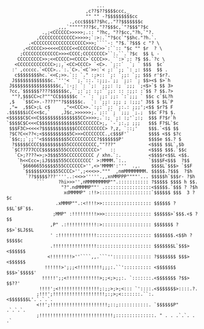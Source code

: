 ```
                                 ...
                             ,c??$??$$$$ccc,_
                             "" "" -?$$$$$$$$$cc
                       .,ccc$$$$??$hc,."??$$$$$$$c
                  _,,,`"""""???$c,"??$$$c,`"?$$$"?$c
             .,;<CCCCCC>>>>>;.:: "?hc, "??$cc,"?h,`"?.
           ,CCCCCCCCCCCCC>>>>>;`:>:.`"?$cc`"$$hc."?h.`.
        .<CCCCCCCCCCCCCCCCCCC>>>;````-: "?$.`?$$$ c "? \
      ,<CCCCC>><<<<CCCCC<<CCCCCCCC>>`:``:: "$c "" $r  ? \
     ;CCCCCCCCCCCCC>>><CCCC;CCCCCCCC>``:.``.`?$c  $$ L -
    CCCCCCCCC>>;<<CCCCC><CCCC>`CCCC>>. ``:>`;: ?$ $$.`?c \
   <CCCCCCCCCCCCC>;;,`<CC>CCCC> `<C>. `;::`  `; ` $$$  $c`
  :' ,ccccc.`<CCC>..`:.`C>.`<C`>>:`< ;:``;; `: ;: $$$  $$ .
   c$$$$$$$$hc.`<<C;>>.`:: `." :;>:: `;: `;;: `;; $$$ r'$r?.
  J$$$$$$$$$$$$$c.`'''< ``;.`::.`:;;;.`;; `;;: `; $$><$ $>`h
 J$$$$$$$$$$$$$$$$$c,`:-;: `: `;: `;;;: :; `;;; `;<$>`$ $$ 3>
 ?cc,`$$$$$$????$$$$$$c,``;:`;: :;:``;;: :: :;;: :`$$ ? $$.?>
  ""?,$$$CC>c?"""CC$$$$$$c `- `: `;;:`;;: `:`;;; ` $$c c`$L?h
 ,$   `$$C>>.-????""?$$$$$$c.  `: `;;: ;;; ; :;;;' 3$$ $ $L`P
 ,"=  ,$$C>;L c$     ,"<<CCC>>.`:;:``;: `;:.: ;;;';<$$ $r?$ F
.$$$$$$iCC<<$c,`    ,J$c,>>>>>>;.`;::``; `;;; `;.;  $$c`F?$ $.
<$$$$$C$C<<C$$$$$$$$$$$$$$5CC>>>>;.`:; `;: :;'`;:;  $$$ F?$r`h
`$$$$C$C<<<C$$$$$$$$$$$$$$5CCCCCCC>;, `-`;:.; ;;;   $$$ F?$L`$c
 $$$F3C><<<<?$$$$$$$$$$$$CCCCCCCCCCC> ?,z, `::;'    $$$.`<$$ $$
 ?$C?C<<??<;<$$$$$$$$$$5C>>>CCCCCCCC.,c$$$F'`       $$$$ <$$ $?c
 `$$c;;`;;''<$$$$$$$$$5CCCCCCCCCC?$$$$$$$P'         $$$$e $$.? $
  ?$$$$$CCCC$$$$$$$$$55CCCCCCCCCC,""???"            <$$$$ $$L`,$b
  `$C??777CCC$$$$$$555CCCCCCCCCCC>'   ::            <$$$$ $$$.`$$c
   `C>;????=>;>3$$$555CCCCCCCCCC / xhn.`:.          <$$$$r<$$L <$$.
    `h<<Ccc=;iJ$$$$555CCCCCCCCC' >:MMMM.`:..        `$$$$F<$$$  ?$$
     `$6666655$$$$555CCCCCCC>'',<>'MMMM':'''  .,.    $$$$L`$$$> `$$F
      `$$$$$$XX$$$55CCCC>'',;<<<>>."""  ,nmMMMMMMMM. $$$$$.?$$$  ?$h
       `??$$$$$???''''..:<<>>'''''.,,xnMMPPP""""'... $$$$$h`$$$r- ?$h
           ```     ?hi>>>'',nMMMMMMMMP"".::::::::::: ?$$$$$ $$$$ h $$.
                    "?".ndMMMMP""' .:::::::::::::::::<$$$$$.`$$$ ? ?$h
                     xdMMMMP" :!!>:::::::::::::::::::`$$$$$$ $$$  3 ?$c
                  .xMMMP"".:<!!!!>>:::::::::::::::::: $$$$$$ ?$$L`$F`$$.
                 ;MMP" :!!!!!!!!!>>>::::::::::::::::: $$$$$$>`$$$.<$ ?$$
                ,P" .:!!!!!!!!!!!:>:::::::::::::::::: $$$$$$$ ?$$>`$LJ$$L
                ' :!!!!!!!!!!!!!!:::::::::::::::::::: $$$$$$$.<$$h ?$$$$$c
                .!!!!!!!!!!!!!!!!:::::::::::::::::::: $$$$$$$L`$$$><$$$$$$
               <!!!!!!!!>''````,,.```'':::::::::::::: ?$$$$$$$ $$$><$$$$$$
              !!!!!!>';;;<!!!!!!!!!;;;:.``':::::::::: <$$$$$$$ $$$>`$$$$$'
             !!!!!';;<!!!!!!!!!!!!>;;<;>;;:. `:::::::.<$$$$$$$ ?$$> $$??'
            !!!!';<!!!!!!!!!!!!!!!;:;;>;>;<::: `'::::.<$$$$$$$>::::.?.
           ;!!!';!!!!!!!!!!!!!!!!!!!;:;>;<:::::::.``:.<$$$$$$$L'.`.`.`.
           <!!';!!!!!!!!!!!!!!!!!!!!!;::;:::::::::::. `$$$$$$P" .`.`.`.
           ;!!!!!!!!!!!!!!!!!!!!!!!!!!!;::::::::::::::. " . . .`.`. . .`
```